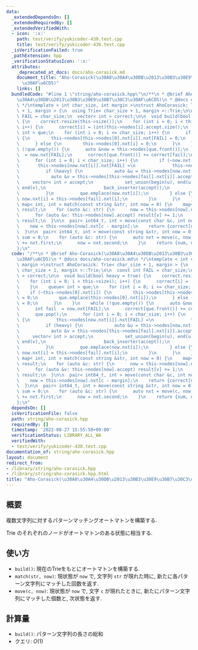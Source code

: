 ```yaml
---
data:
  _extendedDependsOn: []
  _extendedRequiredBy: []
  _extendedVerifiedWith:
  - icon: ':x:'
    path: test/verify/yukicoder-430.test.cpp
    title: test/verify/yukicoder-430.test.cpp
  _isVerificationFailed: true
  _pathExtension: hpp
  _verificationStatusIcon: ':x:'
  attributes:
    _deprecated_at_docs: docs/aho-corasick.md
    document_title: "Aho-Corasick(\u30A8\u30A4\u30DB\u2013\u30B3\u30E9\u30B7\u30C3\
      \u30AF\u6CD5)"
    links: []
  bundledCode: "#line 1 \"string/aho-corasick.hpp\"\n/**\n * @brief Aho-Corasick(\u30A8\
    \u30A4\u30DB\u2013\u30B3\u30E9\u30B7\u30C3\u30AF\u6CD5)\n * @docs docs/aho-corasick.md\n\
    \ */\ntemplate < int char_size, int margin >\nstruct AhoCorasick: Trie< char_size\
    \ + 1, margin > {\n  using Trie< char_size + 1, margin >::Trie;\n\n  const int\
    \ FAIL = char_size;\n  vector< int > correct;\n\n  void build(bool heavy = true)\
    \ {\n    correct.resize(this->size());\n    for (int i = 0; i < this->size();\
    \ i++) {\n      correct[i] = (int)this->nodes[i].accept.size();\n    }\n    queue<\
    \ int > que;\n    for (int i = 0; i <= char_size; i++) {\n      if (~this->nodes[0].nxt[i])\
    \ {\n        this->nodes[this->nodes[0].nxt[i]].nxt[FAIL] = 0;\n        que.emplace(this->nodes[0].nxt[i]);\n\
    \      } else {\n        this->nodes[0].nxt[i] = 0;\n      }\n    }\n    while\
    \ (!que.empty()) {\n      auto &now = this->nodes[que.front()];\n      int fail\
    \  = now.nxt[FAIL];\n      correct[que.front()] += correct[fail];\n      que.pop();\n\
    \      for (int i = 0; i < char_size; i++) {\n        if (~now.nxt[i]) {\n   \
    \       this->nodes[now.nxt[i]].nxt[FAIL] =\n              this->nodes[fail].nxt[i];\n\
    \          if (heavy) {\n            auto &u = this->nodes[now.nxt[i]].accept;\n\
    \            auto &v = this->nodes[this->nodes[fail].nxt[i]].accept;\n       \
    \     vector< int > accept;\n            set_union(begin(u), end(u), begin(v),\
    \ end(v),\n                      back_inserter(accept));\n            u = accept;\n\
    \          }\n          que.emplace(now.nxt[i]);\n        } else {\n         \
    \ now.nxt[i] = this->nodes[fail].nxt[i];\n        }\n      }\n    }\n  }\n\n \
    \ map< int, int > match(const string &str, int now = 0) {\n    map< int, int >\
    \ result;\n    for (auto &c: str) {\n      now = this->nodes[now].nxt[c - margin];\n\
    \      for (auto &v: this->nodes[now].accept) result[v] += 1;\n    }\n    return\
    \ result;\n  }\n\n  pair< int64_t, int > move(const char &c, int now = 0) {\n\
    \    now = this->nodes[now].nxt[c - margin];\n    return {correct[now], now};\n\
    \  }\n\n  pair< int64_t, int > move(const string &str, int now = 0) {\n    int64_t\
    \ sum = 0;\n    for (auto &c: str) {\n      auto nxt = move(c, now);\n      sum\
    \ += nxt.first;\n      now = nxt.second;\n    }\n    return {sum, now};\n  }\n\
    };\n"
  code: "/**\n * @brief Aho-Corasick(\u30A8\u30A4\u30DB\u2013\u30B3\u30E9\u30B7\u30C3\
    \u30AF\u6CD5)\n * @docs docs/aho-corasick.md\n */\ntemplate < int char_size, int\
    \ margin >\nstruct AhoCorasick: Trie< char_size + 1, margin > {\n  using Trie<\
    \ char_size + 1, margin >::Trie;\n\n  const int FAIL = char_size;\n  vector< int\
    \ > correct;\n\n  void build(bool heavy = true) {\n    correct.resize(this->size());\n\
    \    for (int i = 0; i < this->size(); i++) {\n      correct[i] = (int)this->nodes[i].accept.size();\n\
    \    }\n    queue< int > que;\n    for (int i = 0; i <= char_size; i++) {\n  \
    \    if (~this->nodes[0].nxt[i]) {\n        this->nodes[this->nodes[0].nxt[i]].nxt[FAIL]\
    \ = 0;\n        que.emplace(this->nodes[0].nxt[i]);\n      } else {\n        this->nodes[0].nxt[i]\
    \ = 0;\n      }\n    }\n    while (!que.empty()) {\n      auto &now = this->nodes[que.front()];\n\
    \      int fail  = now.nxt[FAIL];\n      correct[que.front()] += correct[fail];\n\
    \      que.pop();\n      for (int i = 0; i < char_size; i++) {\n        if (~now.nxt[i])\
    \ {\n          this->nodes[now.nxt[i]].nxt[FAIL] =\n              this->nodes[fail].nxt[i];\n\
    \          if (heavy) {\n            auto &u = this->nodes[now.nxt[i]].accept;\n\
    \            auto &v = this->nodes[this->nodes[fail].nxt[i]].accept;\n       \
    \     vector< int > accept;\n            set_union(begin(u), end(u), begin(v),\
    \ end(v),\n                      back_inserter(accept));\n            u = accept;\n\
    \          }\n          que.emplace(now.nxt[i]);\n        } else {\n         \
    \ now.nxt[i] = this->nodes[fail].nxt[i];\n        }\n      }\n    }\n  }\n\n \
    \ map< int, int > match(const string &str, int now = 0) {\n    map< int, int >\
    \ result;\n    for (auto &c: str) {\n      now = this->nodes[now].nxt[c - margin];\n\
    \      for (auto &v: this->nodes[now].accept) result[v] += 1;\n    }\n    return\
    \ result;\n  }\n\n  pair< int64_t, int > move(const char &c, int now = 0) {\n\
    \    now = this->nodes[now].nxt[c - margin];\n    return {correct[now], now};\n\
    \  }\n\n  pair< int64_t, int > move(const string &str, int now = 0) {\n    int64_t\
    \ sum = 0;\n    for (auto &c: str) {\n      auto nxt = move(c, now);\n      sum\
    \ += nxt.first;\n      now = nxt.second;\n    }\n    return {sum, now};\n  }\n\
    };\n"
  dependsOn: []
  isVerificationFile: false
  path: string/aho-corasick.hpp
  requiredBy: []
  timestamp: '2022-08-27 15:55:50+09:00'
  verificationStatus: LIBRARY_ALL_WA
  verifiedWith:
  - test/verify/yukicoder-430.test.cpp
documentation_of: string/aho-corasick.hpp
layout: document
redirect_from:
- /library/string/aho-corasick.hpp
- /library/string/aho-corasick.hpp.html
title: "Aho-Corasick(\u30A8\u30A4\u30DB\u2013\u30B3\u30E9\u30B7\u30C3\u30AF\u6CD5)"
---
```

## 概要

複数文字列に対するパターンマッチングオートマトンを構築する.

Trie のそれぞれのノードがオートマトンのある状態に相当する.

## 使い方

* `build()`: 現在のTrieをもとにオートマトンを構築する.
* `match(str, now)`: 現状態が `now` で, 文字列 `str` が現れた時に, 新たに各パターン文字列にマッチした回数を返す.
* `move(c, now)`: 現状態が `now` で, 文字 `c` が現れたときに, 新たにパターン文字列にマッチした個数と, 次状態を返す.

## 計算量

* `build()`: パターン文字列の長さの総和
* クエリ: $O(1)$
